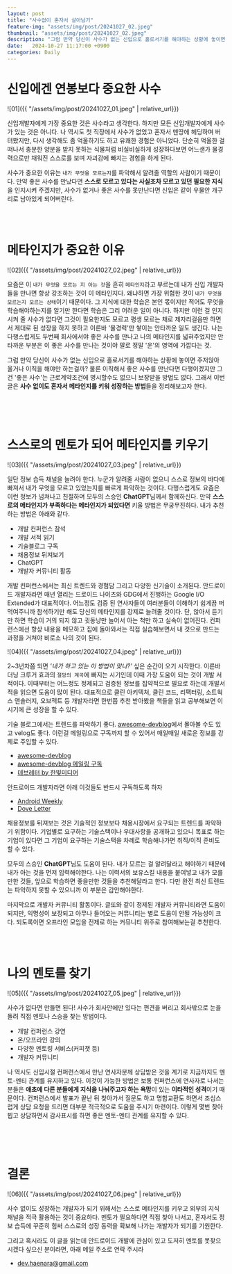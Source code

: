 ```yaml
---
layout: post
title: "사수없이 혼자서 살아남기"
feature-img: "assets/img/post/20241027_02.jpeg"
thumbnail: "assets/img/post/20241027_02.jpeg"
description: "그럼 만약 당신이 사수가 없는 신입으로 홀로서기를 해야하는 상황에 놓이면 주저앉아 울거나 이직을 해야만 하는걸까? '좋은 사수'라는 건 근로계약조건에 명시할수도 없으니 보장받을 방법도 없다. 사수 없이도 혼자서 메타인지를 키워 성장하는 방법들을 정리한다."
date:   2024-10-27 11:17:00 +0900
categories: Daily
---
```


# 신입에겐 연봉보다 중요한 사수

![01]({{ "/assets/img/post/20241027_01.jpeg" | relative_url}})<br/>

신입개발자에게 가장 중요한 것은 사수라고 생각한다.
하지만 모든 신입개발자에게 사수가 있는 것은 아니다. 나 역시도 첫 직장에서 사수가 없었고 혼자서 맨땅에 헤딩하며 버텨봤지만, 다시 생각해도 좀 억울하기도 하고 유쾌한 경험은 아니었다. 단순히 억울한 걸 떠나서 충분한 양분을 받지 못하는 식물처럼 비실비실하게 성장하다보면 어느샌가 물경력으로만 채워진 스스로를 보며 자괴감에 빠지는 경험을 하게 된다. 

사수가 중요한 이유는 `내가 무엇을 모르는지`를 파악해서 알려줄 역할의 사람이기 때문이다. 만약 좋은 사수를 만났다면 **스스로 모르고 있다는 사실조차 모르고 있던 필요한 지식**을 인지시켜 주겠지만, 사수가 없거나 좋은 사수를 못만난다면 신입은 같이 우물안 개구리로 남아있게 되어버린다.

<br/><br/>

# 메타인지가 중요한 이유

![02]({{ "/assets/img/post/20241027_02.jpeg" | relative_url}})<br/>

요즘은 이 `내가 무엇을 모르는 지 아는 것`을 흔히 `메타인지`라고 부르는데 내가 신입 개발자들을 만나면 항상 강조하는 것이 이 메타인지다. 왜냐하면 가장 위험한 것이 `내가 무엇을 모르는지 모르는 상태`이기 때문이다. 그 지식에 대한 학습은 본인 몫이지만 적어도 무엇을 학습해야하는지를 알기만 한다면 학습은 그리 어려운 일이 아니다. 하지만 이런 걸 인지시켜 줄 사수가 없다면 그것이 필요한지도 모르고 평생 모르는 채로 제자리걸음만 하면서 제대로 된 성장을 하지 못하고 이른바 '물경력'만 쌓이는 안타까운 일도 생긴다. 나는 다행스럽게도 두번째 회사에서야 좋은 사수를 만나고 나의 메타인지를 넓혀주었지만 안타까운 부분은 이 좋은 사수를 만나는 것이야 말로 정말 '운'의 영역에 가깝다는 것. 

그럼 만약 당신이 사수가 없는 신입으로 홀로서기를 해야하는 상황에 놓이면 주저앉아 울거나 이직을 해야만 하는걸까? 물론 이직해서 좋은 사수를 만난다면 다행이겠지만 그건 '좋은 사수'는 근로계약조건에 명시할수도 없으니 보장받을 방법도 없다. 그래서 이번 글은 **사수 없이도 혼자서 메타인지를 키워 성장하는 방법**들을 정리해보고자 한다. 

<br/><br/><br/>

# 스스로의 멘토가 되어 메타인지를 키우기

![03]({{ "/assets/img/post/20241027_03.jpeg" | relative_url}})<br/>

일단 정보 습득 채널을 늘려야 한다. 누군가 알려줄 사람이 없으니 스스로 정보의 바다에 빠져서 내가 무엇을 모르고 있었는지를 빠르게 파악하는 것이다. 다행스럽게도 요즘은 이런 정보가 넘쳐나고 친절하며 모두의 스승인 **ChatGPT**님께서 함께하신다. 만약 **스스로의 메타인지가 부족하다는 메타인지가 되었다면** 키울 방법은 무궁무진하다. 내가 추천하는 방법은 아래와 같다.

- 개발 컨퍼런스 참석
- 개발 서적 읽기
- 기술블로그 구독
- 채용정보 뒤져보기
- ChatGPT
- 개발자 커뮤니티 활동

개발 컨퍼런스에서는 최신 트렌드와 경험담 그리고 다양한 신기술이 소개된다. 안드로이드 개발자라면 매년 열리는 드로이드 나이츠와 GDG에서 진행하는 Google I/O Extended가 대표적이다. 어느정도 검증 된 연사자들이 여러분들이 이해하기 쉽게끔 떠먹여주니까 참석하기만 해도 당신의 메타인지를 강제로 늘려줄 것이다. 단, 앉아서 듣기만 하면 학습이 거의 되지 않고 귓동냥만 늘어서 아는 척만 하고 실속이 없어진다. 컨퍼런스에선 항상 내용을 메모하고 집에 돌아와서는 직접 실습해보면서 내 것으로 만드는 과정을 거쳐야 비로소 나의 것이 된다.

![04]({{ "/assets/img/post/20241027_04.jpeg" | relative_url}})<br/>

2~3년차쯤 되면 *'내가 하고 있는 이 방법이 맞나?'* 싶은 순간이 오기 시작한다. 이른바 더닝 크루거 효과의 `절망의 계곡`에 빠지는 시기인데 이때 가장 도움이 되는 것이 개발 서적이다. 이때부터는 어느정도 정제되고 검증된 정보를 집약적으로 필요로 하는데 개발서적을 읽으면 도움이 많이 된다. 대표적으로 클린 아키텍처, 클린 코드, 리팩터링, 소트웍스 앤솔러지, 오브젝트 등 개발자라면 한번쯤 추천 받아봤을 책들을 읽고 공부해보면 이 시기에 큰 성장을 할 수 있다.

기술 블로그에서는 트렌드를 파악하기 좋다. [awesome-devblog](https://awesome-devblog.netlify.app/)에서 몰아볼 수도 있고 velog도 좋다. 이런걸 메일링으로 구독까지 할 수 있어서 매일매일 새로운 정보를 강제로 주입할 수 있다.

- [awesome-devblog](https://awesome-devblog.netlify.app/)
- [awesome-devblog 메일링 구독](http://daily-devblog.com/)
- [데브레터 by 한빛미디어](https://www.hanbit.co.kr/devletter/)

안드로이드 개발자라면 아래 이것들도 반드시 구독하도록 하자

- [Android Weekly](https://androidweekly.net/)
- [Dove Letter](https://github.com/doveletter)

채용정보를 뒤져보는 것은 기술적인 정보보다 채용시장에서 요구되는 트렌드를 파악하기 위함이다. 기업별로 요구하는 기술스택이나 우대사항을 공개하고 있으니 목표로 하는 기업이 있다면 그 기업이 요구하는 기술스택을 차례로 학습해나가면 취직/이직 준비도 할 수 있다. 

모두의 스승인 **ChatGPT**님도 도움이 된다. 내가 모르는 걸 알려달라고 해야하기 때문에 내가 아는 것을 먼저 입력해야한다. 나는 이력서의 보유스킬 내용을 붙여넣고 내가 모를만한 것들, 앞으로 학습하면 좋을만한 것들을 추천해달라고 한다. 다만 완전 최신 트렌드는 파악하지 못할 수 있으니까 이 부분은 감안해야한다.

마지막으로 개발자 커뮤니티 활동이다. 글또와 같이 정제된 개발자 커뮤니티라면 도움이 되지만, 익명성이 보장되고 아무나 들어오는 커뮤니티는 별로 도움이 안될 가능성이 크다. 되도록이면 오프라인 모임을 전제로 하는 커뮤니티 위주로 참여해보는걸 추천한다.

<br/><br/>

# 나의 멘토를 찾기

![05]({{ "/assets/img/post/20241027_05.jpeg" | relative_url}})<br/>

사수가 없다면 만들면 된다! 사수가 회사안에만 있다는 편견을 버리고 회사밖으로 눈을 돌려 직접 멘토나 스승을 찾는 방법이다. 

- 개발 컨퍼런스 강연
- 온/오프라인 강의
- 다양한 멘토링 서비스(커피챗 등)
- 개발자 커뮤니티

나 역시도 신입시절 컨퍼런스에서 만난 연사자분께 상담받은 것을 계기로 지금까지도 멘토-멘티 관계를 유지하고 있다. 이것이 가능한 방법은 보통 컨퍼런스에 연사자로 나서는 분들은 **애초에 다른 분들에게 지식을 나눠주고자 하는 욕망**이 있는 **이타적인 성격**이기 때문이다. 컨퍼런스에서 발표가 끝난 뒤 찾아가서 질문도 하고 명함교환도 하면서 조심스럽게 상담 요청을 드리면 대부분 적극적으로 도움을 주시기 마련이다. 이렇게 몇번 찾아뵙고 상담하면서 감사표시를 하면 좋은 멘토-멘티 관계를 유지할 수 있다.

<br/><br/><br/>


# 결론

![06]({{ "/assets/img/post/20241027_06.jpeg" | relative_url}})<br/>

사수 없이도 성장하는 개발자가 되기 위해서는 스스로 메타인지를 키우고 외부의 지식 채널을 적극 활용하는 것이 중요하다. 멘토가 필요하다면 직접 찾아 나서고, 혼자서도 정보 습득에 꾸준히 힘써 스스로의 성장 동력을 확보해 나가는 개발자가 되기를 기원한다.

그리고 혹시라도 이 글을 읽는데 안드로이드 개발에 관심이 있고 도저히 멘토를 못찾으시겠다 싶으신 분이라면, 아래 메일 주소로 연락 주시라
- dev.haenara@gmail.com
